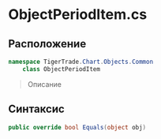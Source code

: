 
# ObjectPeriodItem.cs
## Расположение
```csharp
namespace TigerTrade.Chart.Objects.Common  
    class ObjectPeriodItem
```

> Описание

## Синтаксис
```csharp
public override bool Equals(object obj)
```
